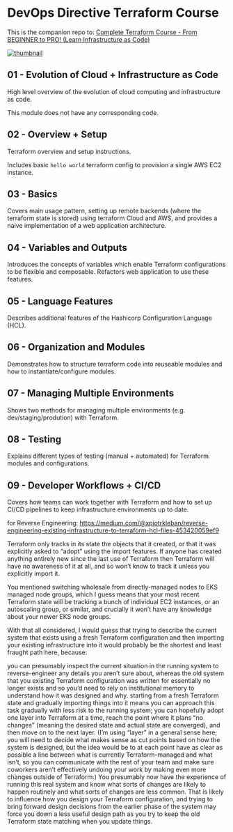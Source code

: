 # DevOps Directive Terraform Course

This is the companion repo to: [Complete Terraform Course - From BEGINNER to PRO! (Learn Infrastructure as Code)](https://www.youtube.com/watch?v=7xngnjfIlK4)

[![thumbnail](https://user-images.githubusercontent.com/1320389/154354937-98533608-2f42-44c1-8110-87f7e3f45085.jpeg)](https://www.youtube.com/watch?v=7xngnjfIlK4)

## 01 - Evolution of Cloud + Infrastructure as Code

High level overview of the evolution of cloud computing and infrastructure as code.

This module does not have any corresponding code.

## 02 - Overview + Setup

Terraform overview and setup instructions.

Includes basic `hello world` terraform config to provision a single AWS EC2 instance.

## 03 - Basics

Covers main usage pattern, setting up remote backends (where the terraform state is stored) using terraform Cloud and AWS, and provides a naive implementation of a web application architecture.

## 04 - Variables and Outputs

Introduces the concepts of variables which enable Terraform configurations to be flexible and composable. Refactors web application to use these features.

## 05 - Language Features

Describes additional features of the Hashicorp Configuration Language (HCL).

## 06 - Organization and Modules

Demonstrates how to structure terraform code into reuseable modules and how to instantiate/configure modules.

## 07 - Managing Multiple Environments

Shows two methods for managing multiple environments (e.g. dev/staging/prodution) with Terraform.

## 08 - Testing

Explains different types of testing (manual + automated) for Terraform modules and configurations.

## 09 - Developer Workflows + CI/CD

Covers how teams can work together with Terraform and how to set up CI/CD pipelines to keep infrastructure environments up to date.

for Reverse Engineering: https://medium.com/@xpiotrkleban/reverse-engineering-existing-infrastructure-to-terraform-hcl-files-453420059ef9 

Terraform only tracks in its state the objects that it created, or that it was explicitly asked to “adopt” using the import features. If anyone has created anything entirely new since the last use of Terraform then Terraform will have no awareness of it at all, and so won’t know to track it unless you explicitly import it.

You mentioned switching wholesale from directly-managed nodes to EKS managed node groups, which I guess means that your most recent Terraform state will be tracking a bunch of individual EC2 instances, or an autoscaling group, or similar, and crucially it won’t have any knowledge about your newer EKS node groups.

With that all considered, I would guess that trying to describe the current system that exists using a fresh Terraform configuration and then importing your existing infrastructure into it would probably be the shortest and least fraught path here, because:

you can presumably inspect the current situation in the running system to reverse-engineer any details you aren’t sure about, whereas the old system that you existing Terraform configuration was written for essentially no longer exists and so you’d need to rely on institutional memory to understand how it was designed and why.
starting from a fresh Terraform state and gradually importing things into it means you can approach this task gradually with less risk to the running system; you can hopefully adopt one layer into Terraform at a time, reach the point where it plans “no changes” (meaning the desired state and actual state are converged), and then move on to the next layer. (I’m using “layer” in a general sense here; you will need to decide what makes sense as cut points based on how the system is designed, but the idea would be to at each point have as clear as possible a line between what is currently Terraform-managed and what isn’t, so you can communicate with the rest of your team and make sure coworkers aren’t effectively undoing your work by making even more changes outside of Terraform.)
You presumably now have the experience of running this real system and know what sorts of changes are likely to happen routinely and what sorts of changes are less common. That is likely to influence how you design your Terraform configuration, and trying to bring forward design decisions from the earlier phase of the system may force you down a less useful design path as you try to keep the old Terraform state matching when you update things.
